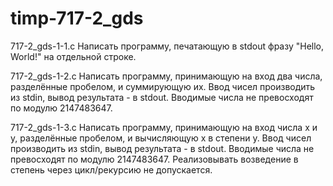 # timp-717-2_gds

717-2_gds-1-1.c
Написать программу, печатающую в stdout фразу "Hello, World!" на отдельной строке.

717-2_gds-1-2.c
Написать программу, принимающую на вход два числа, разделённые пробелом, и суммирующую их. Ввод чисел производить из stdin, вывод результата - в stdout. Вводимые числа не превосходят по модулю 2147483647.

717-2_gds-1-3.c
Написать программу, принимающую на вход числа x и y, разделённые пробелом, и вычисляющую x в степени y. Ввод чисел производить из stdin, вывод результата - в stdout. Вводимые числа не превосходят по модулю 2147483647. Реализовывать возведение в степень через цикл/рекурсию не допускается.
